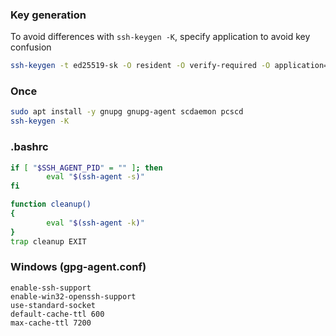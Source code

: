 ### Key generation
To avoid differences with `ssh-keygen -K`, specify application to avoid key confusion
```bash
ssh-keygen -t ed25519-sk -O resident -O verify-required -O application=ssh:rink2025_solo1 -C "ssh:rink2025_solo1"
```

### Once
```bash
sudo apt install -y gnupg gnupg-agent scdaemon pcscd
ssh-keygen -K
```

### .bashrc
```bash
if [ "$SSH_AGENT_PID" = "" ]; then
        eval "$(ssh-agent -s)"
fi

function cleanup()
{
        eval "$(ssh-agent -k)"
}
trap cleanup EXIT
```

### Windows (gpg-agent.conf)
```
enable-ssh-support
enable-win32-openssh-support
use-standard-socket
default-cache-ttl 600
max-cache-ttl 7200
```
